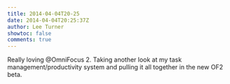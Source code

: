 ```yaml
---
title: 2014-04-04T20-25
date: 2014-04-04T20:25:37Z
author: Lee Turner
showtoc: false
comments: true
---
```


Really loving @OmniFocus 2. Taking another look at my task management/productivity system and pulling it all together in the new OF2 beta.

